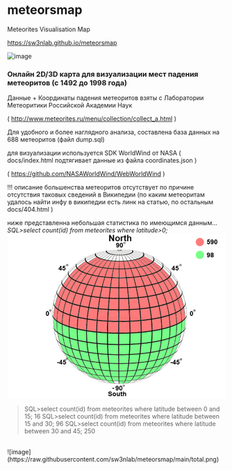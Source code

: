 # meteorsmap
Meteorites Visualisation Map

https://sw3nlab.github.io/meteorsmap

![image](https://raw.githubusercontent.com/sw3nlab/meteorsmap/main/arizona.gif)

### Онлайн 2D/3D карта для визуализации мест падения метеоритов (с 1492 до 1998 года) 

Данные + Координаты падения метеоритов взяты с Лаборатории Метеоритики Российской Академии Наук

( http://www.meteorites.ru/menu/collection/collect_a.html )


Для удобного и более наглядного анализа, составлена база данных на 688 метеоритов (файл dump.sql)


для визуализации используется SDK WorldWind от NASA ( docs/index.html подтягивает данные из файла coordinates.json )

( https://github.com/NASAWorldWind/WebWorldWind )




!!! описание большенства метеоритов отсутствует по причине отсутствия таковых сведений в Википедии 
(по каким метеоритам удалось найти инфу в википедии есть линк на статью, по остальным docs/404.html )

ниже представленна небольшая статистика по имеющимся данным...<br/>
*SQL>select count(id) from meteorites where latitude>0;*
![image](https://raw.githubusercontent.com/sw3nlab/meteorsmap/main/NS.png)
<br/>
>SQL>select count(id) from meteorites where latitude between 0 and 15;
>16
>SQL>select count(id) from meteorites where latitude between 15 and 30;
>96
>SQL>select count(id) from meteorites where latitude between 30 and 45;
>250
<br/>
![image](https://raw.githubusercontent.com/sw3nlab/meteorsmap/main/total.png)
